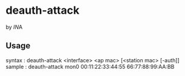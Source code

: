 # deauth-attack
by $IN$A

## Usage

syntax : deauth-attack \<interface\> \<ap mac\> [\<station mac\> [-auth]] <br/>
sample : deauth-attack mon0 00:11:22:33:44:55 66:77:88:99:AA:BB

